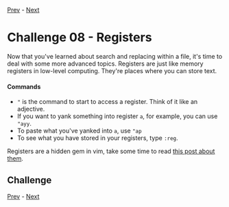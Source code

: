 [Prev](./challenge07.md) - [Next](./challenge09.md)

# Challenge 08 - Registers

Now that you've learned about search and replacing within a file, it's time to deal with some more advanced topics.
Registers are just like memory registers in low-level computing.
They're places where you can store text.

#### Commands

* `"` is the command to start to access a register.
Think of it like an adjective.
* If you want to yank something into register `a`, for example, you can use `"ayy`.
* To paste what you've yanked into `a`, use `"ap`
* To see what you have stored in your registers, type `:reg`.

Registers are a hidden gem in vim, take some time to read [this post about them](https://www.brianstorti.com/vim-registers/).

## Challenge

[Prev](./challenge07.md) - [Next](./challenge09.md)